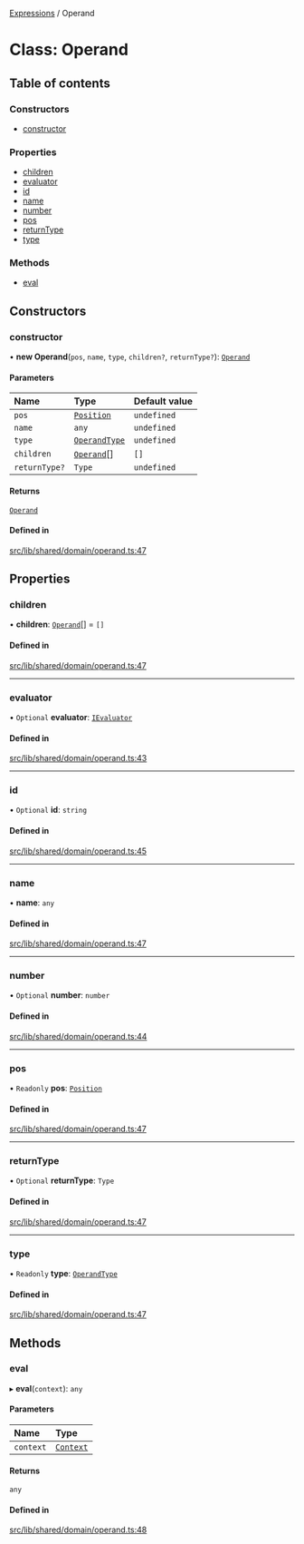 [Expressions](../README.md) / Operand

# Class: Operand

## Table of contents

### Constructors

- [constructor](Operand.md#constructor)

### Properties

- [children](Operand.md#children)
- [evaluator](Operand.md#evaluator)
- [id](Operand.md#id)
- [name](Operand.md#name)
- [number](Operand.md#number)
- [pos](Operand.md#pos)
- [returnType](Operand.md#returntype)
- [type](Operand.md#type)

### Methods

- [eval](Operand.md#eval)

## Constructors

### constructor

• **new Operand**(`pos`, `name`, `type`, `children?`, `returnType?`): [`Operand`](Operand.md)

#### Parameters

| Name | Type | Default value |
| :------ | :------ | :------ |
| `pos` | [`Position`](Position.md) | `undefined` |
| `name` | `any` | `undefined` |
| `type` | [`OperandType`](../enums/OperandType.md) | `undefined` |
| `children` | [`Operand`](Operand.md)[] | `[]` |
| `returnType?` | `Type` | `undefined` |

#### Returns

[`Operand`](Operand.md)

#### Defined in

[src/lib/shared/domain/operand.ts:47](https://github.com/FlavioLionelRita/3xpr/blob/6ae12c6/src/lib/shared/domain/operand.ts#L47)

## Properties

### children

• **children**: [`Operand`](Operand.md)[] = `[]`

#### Defined in

[src/lib/shared/domain/operand.ts:47](https://github.com/FlavioLionelRita/3xpr/blob/6ae12c6/src/lib/shared/domain/operand.ts#L47)

___

### evaluator

• `Optional` **evaluator**: [`IEvaluator`](../interfaces/IEvaluator.md)

#### Defined in

[src/lib/shared/domain/operand.ts:43](https://github.com/FlavioLionelRita/3xpr/blob/6ae12c6/src/lib/shared/domain/operand.ts#L43)

___

### id

• `Optional` **id**: `string`

#### Defined in

[src/lib/shared/domain/operand.ts:45](https://github.com/FlavioLionelRita/3xpr/blob/6ae12c6/src/lib/shared/domain/operand.ts#L45)

___

### name

• **name**: `any`

#### Defined in

[src/lib/shared/domain/operand.ts:47](https://github.com/FlavioLionelRita/3xpr/blob/6ae12c6/src/lib/shared/domain/operand.ts#L47)

___

### number

• `Optional` **number**: `number`

#### Defined in

[src/lib/shared/domain/operand.ts:44](https://github.com/FlavioLionelRita/3xpr/blob/6ae12c6/src/lib/shared/domain/operand.ts#L44)

___

### pos

• `Readonly` **pos**: [`Position`](Position.md)

#### Defined in

[src/lib/shared/domain/operand.ts:47](https://github.com/FlavioLionelRita/3xpr/blob/6ae12c6/src/lib/shared/domain/operand.ts#L47)

___

### returnType

• `Optional` **returnType**: `Type`

#### Defined in

[src/lib/shared/domain/operand.ts:47](https://github.com/FlavioLionelRita/3xpr/blob/6ae12c6/src/lib/shared/domain/operand.ts#L47)

___

### type

• `Readonly` **type**: [`OperandType`](../enums/OperandType.md)

#### Defined in

[src/lib/shared/domain/operand.ts:47](https://github.com/FlavioLionelRita/3xpr/blob/6ae12c6/src/lib/shared/domain/operand.ts#L47)

## Methods

### eval

▸ **eval**(`context`): `any`

#### Parameters

| Name | Type |
| :------ | :------ |
| `context` | [`Context`](Context.md) |

#### Returns

`any`

#### Defined in

[src/lib/shared/domain/operand.ts:48](https://github.com/FlavioLionelRita/3xpr/blob/6ae12c6/src/lib/shared/domain/operand.ts#L48)
